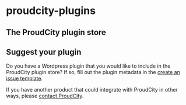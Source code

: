 # proudcity-plugins
## The ProudCity plugin store


## Suggest your plugin

Do you have a Wordpress plugin that you would like to include in the ProudCity plugin store?
If so, fill out the plugin metadata in the [create an issue template](https://github.com/proudcity/proudcity-plugins/issues/new).

If you have another product that could integrate with ProudCity in other ways, please [contact ProudCity](mailto:info@proudcity.com).